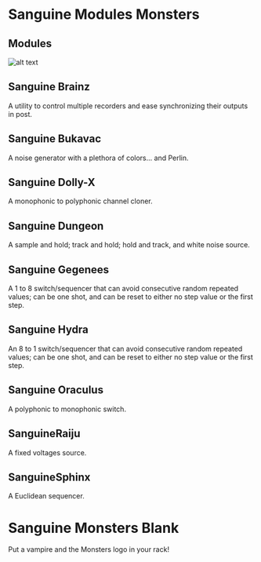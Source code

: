 # Sanguine Modules Monsters

## Modules

![alt text](pics/monster_modules.png)

## Sanguine Brainz

A utility to control multiple recorders and ease synchronizing their outputs in post.

## Sanguine Bukavac

A noise generator with a plethora of colors... and Perlin.

## Sanguine Dolly-X

A monophonic to polyphonic channel cloner.

## Sanguine Dungeon

A sample and hold; track and hold; hold and track, and white noise source.

## Sanguine Gegenees

A 1 to 8 switch/sequencer that can avoid consecutive random repeated values; can be one shot, and can be reset to either no step value or the first step.

## Sanguine Hydra

An 8 to 1 switch/sequencer that can avoid consecutive random repeated values; can be one shot, and can be reset to either no step value or the first step.

## Sanguine Oraculus

A polyphonic to monophonic switch.

## SanguineRaiju

A fixed voltages source.

## SanguineSphinx

A Euclidean sequencer.

# Sanguine Monsters Blank

Put a vampire and the Monsters logo in your rack!